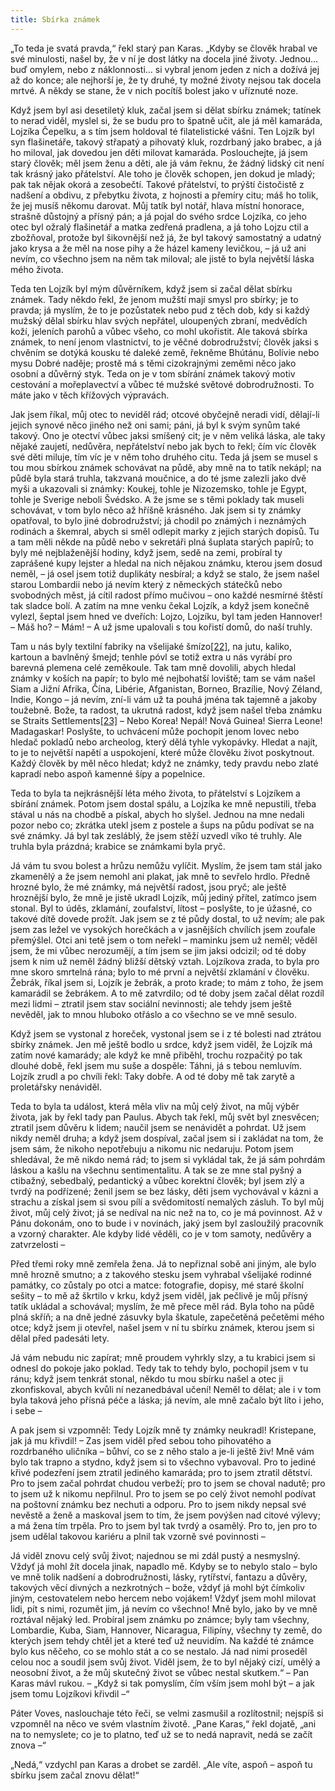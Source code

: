 ```yaml
---
title: Sbírka známek
---
```


„To teda je svatá pravda,“ řekl starý pan Karas. „Kdyby se člověk hrabal ve své minulosti, našel by, že v ní je dost látky na docela jiné životy. Jednou… buď omylem, nebo z náklonnosti… si vybral jenom jeden z nich a dožívá jej až do konce; ale nejhorší je, že ty druhé, ty možné životy nejsou tak docela mrtvé. A někdy se stane, že v nich pocítíš bolest jako v uříznuté noze.

Když jsem byl asi desetiletý kluk, začal jsem si dělat sbírku známek; tatínek to nerad viděl, myslel si, že se budu pro to špatně učit, ale já měl kamaráda, Lojzíka Čepelku, a s tím jsem holdoval té filatelistické vášni. Ten Lojzík byl syn flašinetáře, takový střapatý a pihovatý kluk, rozdrbaný jako brabec, a já ho miloval, jak dovedou jen děti milovat kamaráda. Poslouchejte, já jsem starý člověk; měl jsem ženu a děti, ale já vám řeknu, že žádný lidský cit není tak krásný jako přátelství. Ale toho je člověk schopen, jen dokud je mladý; pak tak nějak okorá a zesobečtí. Takové přátelství, to prýští čistočistě z nadšení a obdivu, z přebytku života, z hojnosti a přemíry citu; máš ho tolik, že jej musíš někomu darovat. Můj tatík byl notář, hlava místní honorace, strašně důstojný a přísný pán; a já pojal do svého srdce Lojzíka, co jeho otec byl ožralý flašinetář a matka zedřená pradlena, a já toho Lojzu ctil a zbožňoval, protože byl šikovnější než já, že byl takový samostatný a udatný jako krysa a že měl na nose pihy a že házel kameny levičkou, – já už ani nevím, co všechno jsem na něm tak miloval; ale jistě to byla největší láska mého života.

Teda ten Lojzík byl mým důvěrníkem, když jsem si začal dělat sbírku známek. Tady někdo řekl, že jenom mužští mají smysl pro sbírky; je to pravda; já myslím, že to je pozůstatek nebo pud z těch dob, kdy si každý mužský dělal sbírku hlav svých nepřátel, uloupených zbraní, medvědích koží, jeleních parohů a vůbec všeho, co mohl ukořistit. Ale taková sbírka známek, to není jenom vlastnictví, to je věčné dobrodružství; člověk jaksi s chvěním se dotýká kousku té daleké země, řekněme Bhútánu, Bolívie nebo mysu Dobré naděje; prostě má s těmi cizokrajnými zeměmi něco jako osobní a důvěrný styk. Teda on je v tom sbírání známek takový motiv cestování a mořeplavectví a vůbec té mužské světové dobrodružnosti. To máte jako v těch křížových výpravách.

Jak jsem říkal, můj otec to neviděl rád; otcové obyčejně neradi vidí, dělají-li jejich synové něco jiného než oni sami; páni, já byl k svým synům také takový. Ono je otectví vůbec jaksi smíšený cit; je v něm veliká láska, ale taky nějaké zaujetí, nedůvěra, nepřátelství nebo jak bych to řekl; čím víc člověk své děti miluje, tím víc je v něm toho druhého citu. Teda já jsem se musel s tou mou sbírkou známek schovávat na půdě, aby mně na to tatík nekápl; na půdě byla stará truhla, takzvaná moučnice, a do té jsme zalezli jako dvě myši a ukazovali si známky: Koukej, tohle je Nizozemsko, tohle je Egypt, tohle je Sverige neboli Švédsko. A že jsme se s těmi poklady tak museli schovávat, v tom bylo něco až hříšně krásného. Jak jsem si ty známky opatřoval, to bylo jiné dobrodružství; já chodil po známých i neznámých rodinách a škemral, abych si směl odlepit marky z jejich starých dopisů. Tu a tam měli někde na půdě nebo v sekretáři plná šuplata starých papírů; to byly mé nejblaženější hodiny, když jsem, sedě na zemi, probíral ty zaprášené kupy lejster a hledal na nich nějakou známku, kterou jsem dosud neměl, – já osel jsem totiž duplikáty nesbíral; a když se stalo, že jsem našel starou Lombardii nebo já nevím který z německých státečků nebo svobodných měst, já cítil radost přímo mučivou – ono každé nesmírné štěstí tak sladce bolí. A zatím na mne venku čekal Lojzík, a když jsem konečně vylezl, šeptal jsem hned ve dveřích: Lojzo, Lojzíku, byl tam jeden Hannover! – Máš ho? – Mám! – A už jsme upalovali s tou kořistí domů, do naší truhly.

Tam u nás byly textilní fabriky na všelijaké šmízo[\[22\]](./resources/undefined), na jutu, kaliko, kartoun a bavlněný šmejd; tenhle póvl se totiž extra u nás vyrábí pro barevná plemena celé zeměkoule. Tak tam mně dovolili, abych hledal známky v koších na papír; to bylo mé nejbohatší loviště; tam se vám našel Siam a Jižní Afrika, Čína, Libérie, Afganistan, Borneo, Brazílie, Nový Zéland, Indie, Kongo – já nevím, zní-li vám už ta pouhá jména tak tajemně a jakoby toužebně. Bože, ta radost, ta ukrutná radost, když jsem našel třeba známku se Straits Settlements[\[23\]](./resources/undefined) – Nebo Korea! Nepál! Nová Guinea! Sierra Leone! Madagaskar! Poslyšte, to uchvácení může pochopit jenom lovec nebo hledač pokladů nebo archeolog, který dělá tyhle vykopávky. Hledat a najít, to je to největší napětí a uspokojení, které může člověku život poskytnout. Každý člověk by měl něco hledat; když ne známky, tedy pravdu nebo zlaté kapradí nebo aspoň kamenné šípy a popelnice.

Teda to byla ta nejkrásnější léta mého života, to přátelství s Lojzíkem a sbírání známek. Potom jsem dostal spálu, a Lojzíka ke mně nepustili, třeba stával u nás na chodbě a pískal, abych ho slyšel. Jednou na mne nedali pozor nebo co; zkrátka utekl jsem z postele a šups na půdu podívat se na své známky. Já byl tak zesláblý, že jsem stěží uzvedl víko té truhly. Ale truhla byla prázdná; krabice se známkami byla pryč.

Já vám tu svou bolest a hrůzu nemůžu vylíčit. Myslím, že jsem tam stál jako zkamenělý a že jsem nemohl ani plakat, jak mně to sevřelo hrdlo. Předně hrozné bylo, že mé známky, má největší radost, jsou pryč; ale ještě hroznější bylo, že mně je jistě ukradl Lojzík, můj jediný přítel, zatímco jsem stonal. Byl to úděs, zklamání, zoufalství, lítost – poslyšte, to je úžasné, co takové dítě dovede prožít. Jak jsem se z té půdy dostal, to už nevím; ale pak jsem zas ležel ve vysokých horečkách a v jasnějších chvílích jsem zoufale přemýšlel. Otci ani tetě jsem o tom neřekl – maminku jsem už neměl; věděl jsem, že mi vůbec nerozumějí, a tím jsem se jim jaksi odcizil; od té doby jsem k nim už neměl žádný bližší dětský vztah. Lojzíkova zrada, to byla pro mne skoro smrtelná rána; bylo to mé první a největší zklamání v člověku. Žebrák, říkal jsem si, Lojzík je žebrák, a proto krade; to mám z toho, že jsem kamarádil se žebrákem. A to mě zatvrdilo; od té doby jsem začal dělat rozdíl mezi lidmi – ztratil jsem stav sociální nevinnosti; ale tehdy jsem ještě nevěděl, jak to mnou hluboko otřáslo a co všechno se ve mně sesulo.

Když jsem se vystonal z horeček, vystonal jsem se i z té bolesti nad ztrátou sbírky známek. Jen mě ještě bodlo u srdce, když jsem viděl, že Lojzík má zatím nové kamarády; ale když ke mně přiběhl, trochu rozpačitý po tak dlouhé době, řekl jsem mu suše a dospěle: Táhni, já s tebou nemluvím. Lojzík zrudl a po chvíli řekl: Taky dobře. A od té doby mě tak zarytě a proletářsky nenáviděl.

Teda to byla ta událost, která měla vliv na můj celý život, na můj výběr života, jak by řekl tady pan Paulus. Abych tak řekl, můj svět byl znesvěcen; ztratil jsem důvěru k lidem; naučil jsem se nenávidět a pohrdat. Už jsem nikdy neměl druha; a když jsem dospíval, začal jsem si i zakládat na tom, že jsem sám, že nikoho nepotřebuju a nikomu nic nedaruju. Potom jsem shledával, že mě nikdo nemá rád; to jsem si vykládal tak, že já sám pohrdám láskou a kašlu na všechnu sentimentalitu. A tak se ze mne stal pyšný a ctibažný, sebedbalý, pedantický a vůbec korektní člověk; byl jsem zlý a tvrdý na podřízené; ženil jsem se bez lásky, děti jsem vychovával v kázni a strachu a získal jsem si svou pílí a svědomitostí nemalých zásluh. To byl můj život, můj celý život; já se nedíval na nic než na to, co je má povinnost. Až v Pánu dokonám, ono to bude i v novinách, jaký jsem byl zasloužilý pracovník a vzorný charakter. Ale kdyby lidé věděli, co je v tom samoty, nedůvěry a zatvrzelosti –

Před třemi roky mně zemřela žena. Já to nepřiznal sobě ani jiným, ale bylo mně hrozně smutno; a z takového stesku jsem vyhrabal všelijaké rodinné památky, co zůstaly po otci a matce: fotografie, dopisy, mé staré školní sešity – to mě až škrtilo v krku, když jsem viděl, jak pečlivě je můj přísný tatík ukládal a schovával; myslím, že mě přece měl rád. Byla toho na půdě plná skříň; a na dně jedné zásuvky byla škatule, zapečetěná pečetěmi mého otce; když jsem ji otevřel, našel jsem v ní tu sbírku známek, kterou jsem si dělal před padesáti lety.

Já vám nebudu nic zapírat; mně proudem vyhrkly slzy, a tu krabici jsem si odnesl do pokoje jako poklad. Tedy tak to tehdy bylo, pochopil jsem v tu ránu; když jsem tenkrát stonal, někdo tu mou sbírku našel a otec ji zkonfiskoval, abych kvůli ní nezanedbával učení! Neměl to dělat; ale i v tom byla taková jeho přísná péče a láska; já nevím, ale mně začalo být líto i jeho, i sebe –

A pak jsem si vzpomněl: Tedy Lojzík mně ty známky neukradl! Kristepane, jak já mu křivdil! – Zas jsem viděl před sebou toho pihovatého a rozdrbaného uličníka – bůhví, co se z něho stalo a je-li ještě živ! Mně vám bylo tak trapno a stydno, když jsem si to všechno vybavoval. Pro to jediné křivé podezření jsem ztratil jediného kamaráda; pro to jsem ztratil dětství. Pro to jsem začal pohrdat chudou verbeží; pro to jsem se choval nadutě; pro to jsem už k nikomu nepřilnul. Pro to jsem se po celý život nemohl podívat na poštovní známku bez nechuti a odporu. Pro to jsem nikdy nepsal své nevěstě a ženě a maskoval jsem to tím, že jsem povýšen nad citové výlevy; a má žena tím trpěla. Pro to jsem byl tak tvrdý a osamělý. Pro to, jen pro to jsem udělal takovou kariéru a plnil tak vzorně své povinnosti –

Já viděl znovu celý svůj život; najednou se mi zdál pustý a nesmyslný. Vždyť já mohl žít docela jinak, napadlo mě. Kdyby se to nebylo stalo – bylo ve mně tolik nadšení a dobrodružnosti, lásky, rytířství, fantazu a důvěry, takových věcí divných a nezkrotných – bože, vždyť já mohl být čímkoliv jiným, cestovatelem nebo hercem nebo vojákem! Vždyť jsem mohl milovat lidi, pít s nimi, rozumět jim, já nevím co všechno! Mně bylo, jako by ve mně roztával nějaký led. Probíral jsem známku po známce; byly tam všechny, Lombardie, Kuba, Siam, Hannover, Nicaragua, Filipíny, všechny ty země, do kterých jsem tehdy chtěl jet a které teď už neuvidím. Na každé té známce bylo kus něčeho, co se mohlo stát a co se nestalo. Já nad nimi proseděl celou noc a soudil jsem svůj život. Viděl jsem, že to byl nějaký cizí, umělý a neosobní život, a že můj skutečný život se vůbec nestal skutkem.“ – Pan Karas mávl rukou. – „Když si tak pomyslím, čím vším jsem mohl být – a jak jsem tomu Lojzíkovi křivdil –“

Páter Voves, naslouchaje této řeči, se velmi zasmušil a rozlítostnil; nejspíš si vzpomněl na něco ve svém vlastním životě. „Pane Karas,“ řekl dojatě, „ani na to nemyslete; co je to platno, teď už se to nedá napravit, nedá se začít znova –“

„Nedá,“ vzdychl pan Karas a drobet se zarděl. „Ale víte, aspoň – aspoň tu sbírku jsem začal znovu dělat!“
